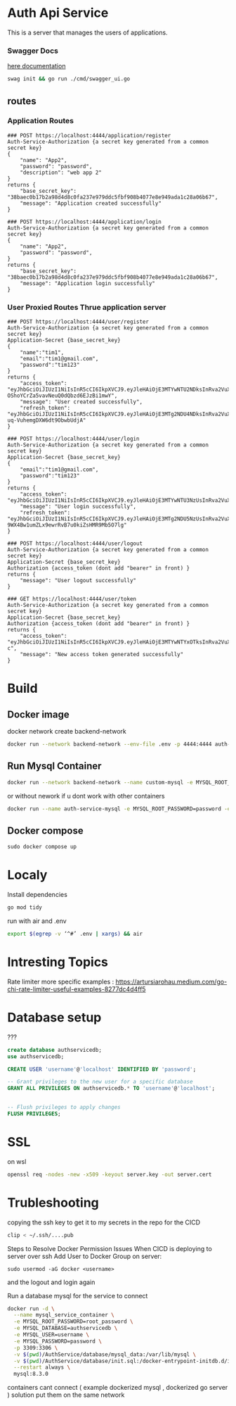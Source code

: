 # Auth Api Service
This is a server that manages the users of applications.


### Swagger Docs
[here documentation](https://github.com/swaggo/swag#declarative-comments-format)
```bash
swag init && go run ./cmd/swagger_ui.go
```

## routes 

### Application Routes
```
### POST https://localhost:4444/application/register
Auth-Service-Authorization {a secret key generated from a common secret key}
{
    "name": "App2",
    "password": "password",
    "description": "web app 2"
}
returns {
    "base_secret_key": "38baec0b17b2a98d4d8c0fa237e979ddc5fbf908b4077e8e949ada1c28a06b67",
    "message": "Application created successfully"
}
```

```
### POST https://localhost:4444/application/login
Auth-Service-Authorization {a secret key generated from a common secret key}
{
    "name": "App2",
    "password": "password",
}
returns {
    "base_secret_key": "38baec0b17b2a98d4d8c0fa237e979ddc5fbf908b4077e8e949ada1c28a06b67",
    "message": "Application login successfully"
}
```
### User Proxied Routes Thrue application server

```
### POST https://localhost:4444/user/register
Auth-Service-Authorization {a secret key generated from a common secret key}
Application-Secret {base_secret_key}
{
    "name":"tim1",
    "email":"tim1@gmail.com",
    "password":"tim123"
}
returns {
    "access_token": "eyJhbGciOiJIUzI1NiIsInR5cCI6IkpXVCJ9.eyJleHAiOjE3MTYwNTU2NDksInRva2VuX3R5cGUiOiJhY2Nlc3NfdG9rZW4iLCJ1c2VyX2lkIjoiNDJvaUhvYXpFdE5rOVZ5UUVRZXVrelZhcEVUbnpBWjl0TExrIiwidXNlcl90eXBlIjoxfQ.x9DfZ5O9R-OShoYCrZa5vavNeuQ0dQbzd6EJzBi1mwY",
    "message": "User created successfully",
    "refresh_token": "eyJhbGciOiJIUzI1NiIsInR5cCI6IkpXVCJ9.eyJleHAiOjE3MTg2NDU4NDksInRva2VuX3R5cGUiOiJyZWZyZXNoX3Rva2VuIiwidXNlcl9pZCI6IjQyb2lIb2F6RXROazlWeVFFUWV1a3pWYXBFVG56QVo5dExMayIsInVzZXJfdHlwZSI6MX0.DQhnSIv_tD8V5kyWX_-uq-VuhemgDXW6dt9ObwbUdjA"
}
```

```
### POST https://localhost:4444/user/login
Auth-Service-Authorization {a secret key generated from a common secret key}
Application-Secret {base_secret_key}
{
    "email":"tim1@gmail.com",
    "password":"tim123"
}
returns {
    "access_token": "eyJhbGciOiJIUzI1NiIsInR5cCI6IkpXVCJ9.eyJleHAiOjE3MTYwNTU3NzUsInRva2VuX3R5cGUiOiJhY2Nlc3NfdG9rZW4iLCJ1c2VyX2lkIjoiNDJvaUhvYXpFdE5rOVZ5UUVRZXVrelZhcEVUbnpBWjl0TExrIiwidXNlcl90eXBlIjoxfQ.RjXfGtHudbJT8tvWoyHfUI5uxAqh5WH2lmXIctdoFFo",
    "message": "User login successfully",
    "refresh_token": "eyJhbGciOiJIUzI1NiIsInR5cCI6IkpXVCJ9.eyJleHAiOjE3MTg2NDU5NzUsInRva2VuX3R5cGUiOiJyZWZyZXNoX3Rva2VuIiwidXNlcl9pZCI6IjQyb2lIb2F6RXROazlWeVFFUWV1a3pWYXBFVG56QVo5dExMayIsInVzZXJfdHlwZSI6MX0.E1_7E-9WX4Bw1umZLx9ewrRvB7u0kiZsHMR9Mb5O7lg"
}
```

```
### POST https://localhost:4444/user/logout
Auth-Service-Authorization {a secret key generated from a common secret key}
Application-Secret {base_secret_key}
Authorization {access_token (dont add "bearer" in front) }
returns {
    "message": "User logout successfully"
}
```

```
### GET https://localhost:4444/user/token
Auth-Service-Authorization {a secret key generated from a common secret key}
Application-Secret {base_secret_key}
Authorization {access_token (dont add "bearer" in front) }
returns {
    "access_token": "eyJhbGciOiJIUzI1NiIsInR5cCI6IkpXVCJ9.eyJleHAiOjE3MTYwNTYxOTksInRva2VuX3R5cGUiOiJhY2Nlc3NfdG9rZW4iLCJ1c2VyX2lkIjoidzlka21KTDI5d0ZIOEdKd0ZXQ1hrU2pGUlUzRG54eGRNc004IiwidXNlcl90eXBlIjoxfQ.SdWS3liumzSQHzTwfE_yR2KRrs9klLar9jHqpDlZS-c",
    "message": "New access token generated successfully"
}
```

# Build
## Docker image
docker network create backend-network

```bash
docker run --network backend-network --env-file .env -p 4444:4444 auth-service
```

## Run Mysql Container
```bash
docker run --network backend-network --name custom-mysql -e MYSQL_ROOT_PASSWORD=password -e MYSQL_DATABASE=authservicedb -p "3333:3306" -d mysql:8.3.0
```

or without nework if u dont work with other containers
```bash
docker run --name auth-service-mysql -e MYSQL_ROOT_PASSWORD=password -e MYSQL_DATABASE=authservicedb -p "3333:3306" -d mysql:8.3.0
```

## Docker compose
```Dockerfile
sudo docker compose up
```

# Localy
Install dependencies
```bash
go mod tidy
```

run with air and .env
```bash
export $(egrep -v ‘^#’ .env | xargs) && air
```

# Intresting Topics
Rate limiter more specific examples : https://artursiarohau.medium.com/go-chi-rate-limiter-useful-examples-8277dc4d4ff5

# Database setup
???
```sql
create database authservicedb;
use authservicedb;

CREATE USER 'username'@'localhost' IDENTIFIED BY 'password';

-- Grant privileges to the new user for a specific database
GRANT ALL PRIVILEGES ON authservicedb.* TO 'username'@'localhost';


-- Flush privileges to apply changes
FLUSH PRIVILEGES;
```
# SSL
on wsl
```bash
openssl req -nodes -new -x509 -keyout server.key -out server.cert
```

# Trubleshooting
copying the ssh key to get it to my secrets in the repo for the CICD
```bash
clip < ~/.ssh/....pub
```
Steps to Resolve Docker Permission Issues When CICD is deploying to server over ssh
Add User to Docker Group on server:
```
sudo usermod -aG docker <username>
```
and the logout and login again

Run a database mysql for the service to connect
```bash
docker run -d \
  --name mysql_service_container \
  -e MYSQL_ROOT_PASSWORD=root_password \
  -e MYSQL_DATABASE=authservicedb \
  -e MYSQL_USER=username \
  -e MYSQL_PASSWORD=password \
  -p 3309:3306 \
  -v $(pwd)/AuthService/database/mysql_data:/var/lib/mysql \
  -v $(pwd)/AuthService/database/init.sql:/docker-entrypoint-initdb.d/init.sql \
  --restart always \
  mysql:8.3.0
```
containers cant connect ( example dockerized mysql , dockerized go server ) solution put them on the same network
